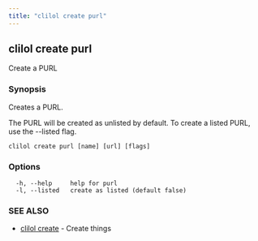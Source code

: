 ```yaml
---
title: "clilol create purl"
---
```

## clilol create purl

Create a PURL

### Synopsis

Creates a PURL.

The PURL will be created as unlisted by default. To create a listed
PURL, use the --listed flag.


```
clilol create purl [name] [url] [flags]
```

### Options

```
  -h, --help     help for purl
  -l, --listed   create as listed (default false)
```

### SEE ALSO

* [clilol create](clilol_create.md)	 - Create things

